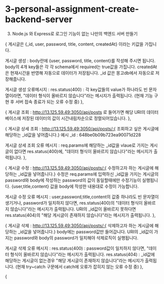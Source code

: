 # 3-personal-assignment-create-backend-server

3. Node.js 와 Express로 로그인 기능이 없는 나만의 백엔드 서버 만들기

{
게시글은 {\_id, user, password, title, content, createdAt} 이라는 키값을 가집니다.

게시글 생성 :
body란에 {user, password, title, content}를 작성해 주시면 됩니다.
body의 4개 key들은 각 각 schema에서 required는 true값을 가집니다.
createdAt 은 현재시간을 반영해 자동으로 데이터가 저장됩니다.
\_id 값은 몽고db에서 자동으로 저장해줍니다.

게시글 생성 오류메시지 :
res.status(400) : 각 key값들의 value가 하나라도 빈 문자열이라면, "데이터 형식이 올바르지 않습니다"라는 메시지가 출력됩니다.
(현재 기능 구현 후 서버 접속 종료가 되는 오류 수정 중)
},

{
게시글 조회 :
http://13.125.59.49:3050/api/posts 로 들어가면 해당 URI의 데이터 베이스에 저장된 데이터의 값이 시간내림차순으로 정렬되어있습니다.
},

{
게시글 상세 조회 :
http://13.125.59.49:3050/api/posts/:{ 조회하고 싶은 게시글에 해당하는 \_id값을 넣어줍니다.}
예시 \_id : 648be0b09b723ea90071d228

게시글 상세 조회 오류 메시지 :
req.params에 해당하는 \_id값을 vlaue로 가지는 게시글이 없다면 res.status(400)에, "데이터 형식이 올바르지 않습니다"라는 메시지가 출력됩니다.
},

{
게시글 수정 :
http://13.125.59.49:3050/api/posts/:{ 수정하고자 하는 게시글에 해당하는 \_id값을 넣어줍니다.}
수정은 req.params에 입력하신 \_id값을 가지는 게시글의 password와 body에 작성하는 password의 값이 동일할때에만 수정기능이 실행됩니다.
{user,title,content} 값을 body에 작성한 내용대로 수정이 가능합니다.

게시글 수정 오류 메시지 :
user,password,title,content의 값중 하나라도 빈 문자열이 생기거나, password가 일치하지 않다면,
res.status(400)의 "데이터 형식이 올바르지 않습니다"라는 메시지가 출력됩니다.
URI의 \_id값이 올바르지 못하다면 res.status(404)의 "해당 게시글이 존재하지 않습니다"라는 메시지가 출력됩니다.
},

{
게시글 삭제 :
http://13.125.59.49:3050/api/posts/:{ 삭제하고자 하는 게시글에 해당하는 \_id값을 넣어줍니다.}
body에는 password값만 들어갑니다. URI의 \_id값이 가지는 password와 body의 password가 일치해야 삭제로직이 실행됩니다.

게시글 삭제 오류 메시지 :
res.status(400) : password값이 일치하지 않다면, "데이터 형식이 올바르지 않습니다"라는 메시지가 출력됩니다.
res.status(404) : \_id값에 해당하는 게시글이 없는경우 "해당 게시글이 존재하지 않습니다"라는 메시지가 출력됩니다. (현재 try~catch 구문에서 catch에 오류가 잡히지 않는 오류 수정 중)
},

{
